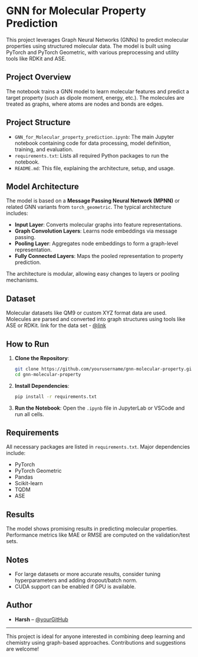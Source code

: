
# GNN for Molecular Property Prediction

This project leverages Graph Neural Networks (GNNs) to predict molecular properties using structured molecular data. The model is built using PyTorch and PyTorch Geometric, with various preprocessing and utility tools like RDKit and ASE.

##  Project Overview

The notebook trains a GNN model to learn molecular features and predict a target property (such as dipole moment, energy, etc.). The molecules are treated as graphs, where atoms are nodes and bonds are edges.

##  Project Structure

- `GNN_for_Molecular_property_prediction.ipynb`: The main Jupyter notebook containing code for data processing, model definition, training, and evaluation.
- `requirements.txt`: Lists all required Python packages to run the notebook.
- `README.md`: This file, explaining the architecture, setup, and usage.

##  Model Architecture

The model is based on a **Message Passing Neural Network (MPNN)** or related GNN variants from `torch_geometric`. The typical architecture includes:

- **Input Layer**: Converts molecular graphs into feature representations.
- **Graph Convolution Layers**: Learns node embeddings via message passing.
- **Pooling Layer**: Aggregates node embeddings to form a graph-level representation.
- **Fully Connected Layers**: Maps the pooled representation to property prediction.

The architecture is modular, allowing easy changes to layers or pooling mechanisms.

##  Dataset

Molecular datasets like QM9 or custom XYZ format data are used. Molecules are parsed and converted into graph structures using tools like ASE or RDKit.
link for the data set - [@link](https://www.kaggle.com/competitions/molecular-property-prediction-challenge/data)

##  How to Run

1. **Clone the Repository**:
   ```bash
   git clone https://github.com/yourusername/gnn-molecular-property.git
   cd gnn-molecular-property
   ```

2. **Install Dependencies**:
   ```bash
   pip install -r requirements.txt
   ```

3. **Run the Notebook**:
   Open the `.ipynb` file in JupyterLab or VSCode and run all cells.

##  Requirements

All necessary packages are listed in `requirements.txt`. Major dependencies include:

- PyTorch
- PyTorch Geometric
- Pandas
- Scikit-learn
- TQDM
- ASE

##  Results

The model shows promising results in predicting molecular properties. Performance metrics like MAE or RMSE are computed on the validation/test sets.

##  Notes

- For large datasets or more accurate results, consider tuning hyperparameters and adding dropout/batch norm.
- CUDA support can be enabled if GPU is available.

##  Author

- **Harsh** – [@yourGitHub](https://github.com/yourGitHub)

---

This project is ideal for anyone interested in combining deep learning and chemistry using graph-based approaches. Contributions and suggestions are welcome!
